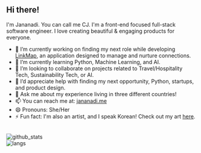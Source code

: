 ## Hi there!
I'm Jananadi. You can call me CJ. I'm a front-end focused full-stack software engineer. I love creating beautiful & engaging products for everyone. 

- 🔭 I’m currently working on finding my next role while developing [LinkMap](https://linkmap.app/), an application designed to manage and nurture connections.
- 🌱 I’m currently learning Python, Machine Learning, and AI.
- 👯 I’m looking to collaborate on projects related to Travel/Hospitality Tech, Sustainability Tech, or AI.
- 🤔 I’d appreciate help with finding my next opportunity, Python, startups, and product design.
- 💬 Ask me about my experience living in three different countries!
- 📫 You can reach me at: [jananadi.me](https://www.jananadi.me/)
- 😄 Pronouns: She/Her
- ⚡ Fun fact: I'm also an artist, and I speak Korean! Check out my art [here](https://canvasconfetti.art/).
<br />
<img alt="github_stats" src="https://github-readme-stats.vercel.app/api?username=jananadiw&show_icons=true&theme=transparent"/>
<br />
<img alt="langs" src="https://github-readme-stats.vercel.app/api/top-langs/?username=jananadiw&layout=compact" />
